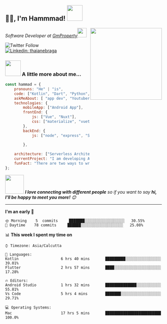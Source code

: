 <h2>🙏🏻, I'm Hammmad! <img src="https://media.giphy.com/media/12oufCB0MyZ1Go/giphy.gif" width="50"></h2>
<img align='right' src="https://media.giphy.com/media/M9gbBd9nbDrOTu1Mqx/giphy.gif" width="230">
<p><em>Software Developer at <a href="[www.gmpropertydubai.com](https://www.gmpropertydubai.com/)">GmProperty</a><img src="https://media.giphy.com/media/WUlplcMpOCEmTGBtBW/giphy.gif" width="30"> 
</em></p>

![Twitter Follow](https://img.shields.io/twitter/follow/misteranmol?label=Follow)
[![Linkedin: thaianebraga](https://img.shields.io/badge/-anmol-blue?style=flat-square&logo=Linkedin&logoColor=white&link=https://www.linkedin.com/in/withhammad/)](https://www.linkedin.com/in/withhammad/)



### <img src="https://media.giphy.com/media/VgCDAzcKvsR6OM0uWg/giphy.gif" width="50"> A little more about me...  

```javascript
const hammad = {
    pronouns: "He" | "is",
    code: ["Kotlin", "Dart", "Python", "Java", "php"],
    askMeAbout: [ "app dev", "Youtuber],
    technologies: {
        mobileApp: ["Android App"],
        frontEnd: {
            js: ["Vue", "Nuxt"],
            css: ["materialize", "vuetify", "bootstrap"]
        },
        backEnd: {
            js: ["node", "express", "SuiteScript"]
          
        },
 
    architecture: ["Serverless Architecture", "Progressive web applications", "Single page applications"],
    currentProject: "I am developing App for students in Dartcusing Flutter 3.7",
    funFact: "There are two ways to write error-free programs; only the third one works"
};
```

<img src="https://media.giphy.com/media/LnQjpWaON8nhr21vNW/giphy.gif" width="60"> <em><b>I love connecting with different people</b> so if you want to say <b>hi, I'll be happy to meet you more!</b> 😊</em>

---
<!--START_SECTION:waka-->
**I'm an early 🐤** 

```text
🌞 Morning    5  commits     ███████░░░░░░░░░░░░░░░░░░   30.55% 
🌆 Daytime    78 commits     ██████░░░░░░░░░░░░░░░░░░░   25.08% 

```


📊 **This week I spent my time on** 

```text
⌚︎ Timezone: Asia/Calcutta

💬 Languages: 
Kotlin                   6 hrs 40 mins       █████████░░░░░░░░░░░░░░░░   39.01% 
Flutter                  2 hrs 57 mins       ████░░░░░░░░░░░░░░░░░░░░░   17.28% 

🔥 Editors: 
Android Studio           1 hrs 32 mins       ██████████████░░░░░░░░░░░   55.81% 
Vs Code                  5 hrs 4 mins        ███████░░░░░░░░░░░░░░░░░░   29.71% 

💻 Operating Systems: 
Mac                      17 hrs 5 mins       █████████████████████████   100.0%

```
<!--END_SECTION:waka-->


